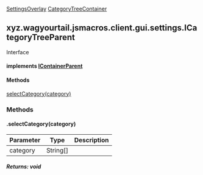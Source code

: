 
[SettingsOverlay](1.9.2/xyz/wagyourtail/jsmacros/client/gui/settings/SettingsOverlay.html) [CategoryTreeContainer](1.9.2/xyz/wagyourtail/jsmacros/client/gui/settings/CategoryTreeContainer.html)

xyz.wagyourtail.jsmacros.client.gui.settings.ICategoryTreeParent
----------------------------------------------------------------

Interface
#### implements [IContainerParent](1.9.2/xyz/wagyourtail/wagyourgui/containers/IContainerParent.html)

#### Methods

[selectCategory(category)](#selectCategory-String[]-)



### Methods

#### .selectCategory(category)

| Parameter | Type | Description |
|---|---|---|
| category | String[] |  |

##### Returns: void




